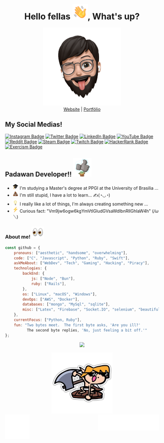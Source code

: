 <h1 align="center">Hello fellas <img src="./assets/images/wave.gif" width="50"/>, What's up?</h1>

<div align="center">
<img src="./assets/images/Memoji.png" width="256" alight-itens="center">
</div>

<div align="center">
<a href="https://vinicius.is-a.dev/">Website</a> | 
<a href="https://vini.thedev.id/">Portfólio</a>
</div>

## My Social Medias!
[![Instagram Badge](https://img.shields.io/badge/Instagram-E4405F?logo=instagram&logoColor=fff&style=flat)](https://instagram.com/vncsmnl)
[![Twitter Badge](https://img.shields.io/badge/Twitter-1DA1F2?logo=twitter&logoColor=fff&style=flat)](https://twitter.com/vncsmnl)
[![LinkedIn Badge](https://img.shields.io/badge/LinkedIn-0A66C2?logo=linkedin&logoColor=fff&style=flat)](https://br.linkedin.com/in/vncsmnl)
[![YouTube Badge](https://img.shields.io/badge/YouTube-F00?logo=youtube&logoColor=fff&style=flat)](https://www.youtube.com/@oavassalador/)
[![Reddit Badge](https://img.shields.io/badge/Reddit-FF4500?logo=reddit&logoColor=fff&style=flat)](https://www.reddit.com/user/vncsmnl)
[![Steam Badge](https://img.shields.io/badge/Steam-000?logo=steam&logoColor=fff&style=flat)](https://steamcommunity.com/id/vncsmnl)
[![Twitch Badge](https://img.shields.io/badge/Twitch-9146FF?logo=twitch&logoColor=fff&style=flat)](https://www.twitch.tv/vncsmnl)
[![HackerRank Badge](https://img.shields.io/badge/HackerRank-00EA64?logo=hackerrank&logoColor=000&style=flat)](https://www.hackerrank.com/vncsmnl?hr_r=1)
[![Exercism Badge](https://img.shields.io/badge/Exercism-009CAB?logo=exercism&logoColor=fff&style=flat)](https://exercism.org/profiles/vncsmnl)

## Padawan Developer!! <img src="./assets/images/BabyYoda.gif" width="60">

- <img src="./assets/images/degree.gif" width="20" /> I'm studying a Master's degree at PPGI at the University of Brasilia ...
- <img src="./assets/images/poop.gif" width="20" /> I'm still stupid, I have a lot to learn... ✍️(◔◡◔)
- <img src="./assets/images/idea.gif" width="20" /> I really like a lot of things, I'm always creating something new ...
- <img src="./assets/images/thunder.gif" width="20" /> Curious fact: "Vm9jw6ogw6kgYmVtIGludGVsaWdlbnRlIGhlaW4h" (*/ω＼*)

### About me! <img src="assets/images/eyes.gif" width="40">

``` javascript
const github = {
    pronouns: ["aesthetic", "handsome", "overwhelming"],
    code: ["C", "Javascript", "Python", "Ruby", "Swift"],
    askMeAbout: ["WebDev", "Tech", "Gaming", "Hacking", "Piracy"],
    technologies: {
        backEnd: {
            js: ["Node", "Bun"],
            ruby: ["Rails"],
        },
        os: ["Linux", "macOS", "Windows"],
        devOps: ["AWS", "Docker"],
        databases: ["mongo", "MySql", "sqlite"],
        misc: ["Latex", "Firebase", "Socket.IO", "selenium", "beautifulsoup", "open-cv", "pandas", "bots"]
    },
    currentFocus: ["Python, Ruby"],
    fun: "Two bytes meet.  The first byte asks, 'Are you ill?'
          The second byte replies, 'No, just feeling a bit off.'"
};
```
<p align="center">
  <a href="https://skillicons.dev">
    <img src="https://skillicons.dev/icons?i=c,bun,nodejs,django,rails,swift,sqlite,docker,kubernetes" />
  </a>
</p>

<div align="center">
<img src="./assets/images/Link.png" width="200" alight-itens="center">
</div>

<div><img align="right" src="./assets/images/vncsmnl.gif" alt="signature" width="200"></div> 
<div><img align="left" src="./assets/images/rate1_w.png" alt="like" width="80"></div>
